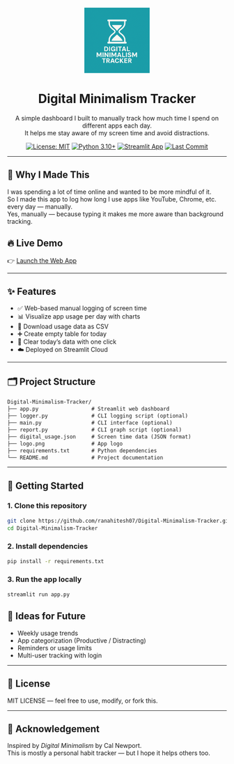 <p align="center">
  <img src="logo.png" alt="Digital Minimalism Tracker Logo" width="150"/>
</p>

<h1 align="center">Digital Minimalism Tracker</h1>

<p align="center">
  A simple dashboard I built to manually track how much time I spend on different apps each day.<br>
  It helps me stay aware of my screen time and avoid distractions.
</p>

<p align="center">
  <a href="LICENSE"><img src="https://img.shields.io/badge/License-MIT-blue.svg" alt="License: MIT"></a>
  <a href="https://www.python.org/"><img src="https://img.shields.io/badge/Python-3.10%2B-blue" alt="Python 3.10+"></a>
  <a href="https://digital-minimalism-tracker-alt.streamlit.app/"><img src="https://static.streamlit.io/badges/streamlit_badge_black_white.svg" alt="Streamlit App"/></a>
  <a href="https://github.com/ranahitesh07/Digital-Minimalism-Tracker"><img src="https://img.shields.io/github/last-commit/ranahitesh07/Digital-Minimalism-Tracker" alt="Last Commit"/></a>
</p>

---

## 🧠 Why I Made This

I was spending a lot of time online and wanted to be more mindful of it.  
So I made this app to log how long I use apps like YouTube, Chrome, etc. every day — manually.  
Yes, manually — because typing it makes me more aware than background tracking.

## 🔥 Live Demo

👉 [Launch the Web App](https://digital-minimalism-tracker-alt.streamlit.app/)

---

## ✨ Features

- ✅ Web-based manual logging of screen time
- 📊 Visualize app usage per day with charts
- 💾 Download usage data as CSV
- ➕ Create empty table for today
- 🧹 Clear today’s data with one click
- ☁️ Deployed on Streamlit Cloud

---

## 🗂️ Project Structure

```
Digital-Minimalism-Tracker/
├── app.py                 # Streamlit web dashboard
├── logger.py              # CLI logging script (optional)
├── main.py                # CLI interface (optional)
├── report.py              # CLI graph script (optional)
├── digital_usage.json     # Screen time data (JSON format)
├── logo.png               # App logo
├── requirements.txt       # Python dependencies
└── README.md              # Project documentation
```

---

## 🚀 Getting Started

### 1. Clone this repository

```bash
git clone https://github.com/ranahitesh07/Digital-Minimalism-Tracker.git
cd Digital-Minimalism-Tracker
```

### 2. Install dependencies

```bash
pip install -r requirements.txt
```

### 3. Run the app locally

```bash
streamlit run app.py
```


## 🧠 Ideas for Future

- Weekly usage trends
- App categorization (Productive / Distracting)
- Reminders or usage limits
- Multi-user tracking with login

---

## 📄 License

MIT LICENSE — feel free to use, modify, or fork this.

---

## 🙌 Acknowledgement

Inspired by *Digital Minimalism* by Cal Newport.  
This is mostly a personal habit tracker — but I hope it helps others too.
